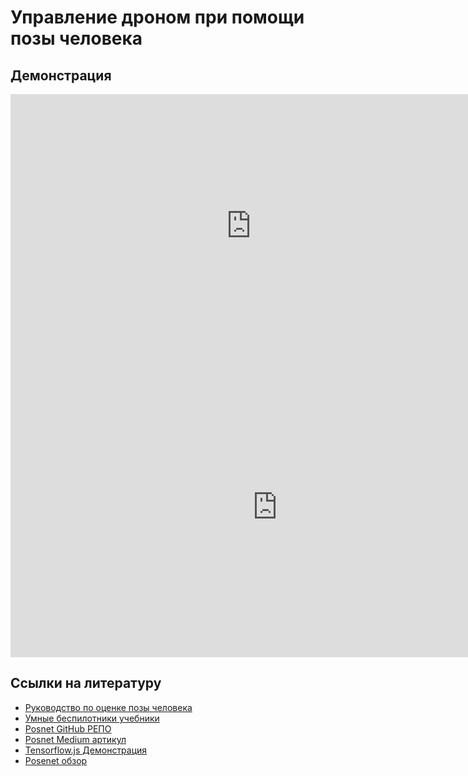 # Управление дроном при помощи позы человека

## Демонстрация

<iframe width="770" height="421" src="https://www.youtube.com/embed/ucPONeHg2lk" frameborder="0" allow="accelerometer; autoplay; encrypted-media; gyroscope; picture-in-picture" allowfullscreen></iframe>

<iframe width="853" height="480" src="https://www.youtube.com/embed/EDcTtPLxzoU" frameborder="0" allow="accelerometer; autoplay; encrypted-media; gyroscope; picture-in-picture" allowfullscreen></iframe>

## Ссылки на литературу

- [Руководство по оценке позы человека](https://blog.nanonets.com/human-pose-estimation-2d-guide/)
- [Умные беспилотники учебники](https://clever.coex.tech/en/)
- [Posnet GitHub РЕПО](https://github.com/tensorflow/tfjs-models/tree/master/posenet)
- [Posnet Medium артикул](https://medium.com/tensorflow/real-time-human-pose-estimation-in-the-browser-with-tensorflow-js-7dd0bc881cd5)
- [Tensorflow.js Демонстрация](https://www.tensorflow.org/js/demos)
- [Posenet обзор](https://www.tensorflow.org/lite/models/pose_estimation/overview)
